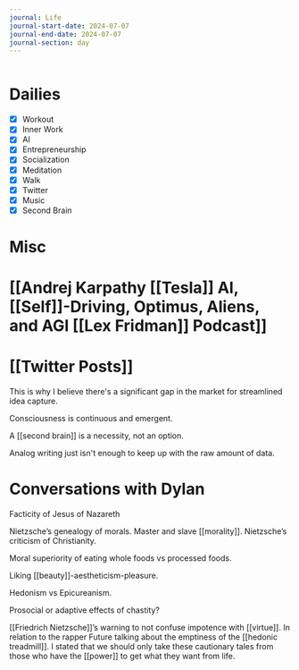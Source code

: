 ```yaml
---
journal: Life
journal-start-date: 2024-07-07
journal-end-date: 2024-07-07
journal-section: day
---
```


```calendar-nav
```

# Dailies

- [x] Workout
- [x] Inner Work
- [x] AI
- [x] Entrepreneurship
- [x] Socialization
- [x] Meditation
- [x] Walk
- [x] Twitter
- [x] Music
- [x] Second Brain

# Misc

# [[Andrej Karpathy [[Tesla]] AI, [[Self]]-Driving, Optimus, Aliens, and AGI [[Lex Fridman]] Podcast]]

# [[Twitter Posts]]

This is why I believe there's a significant gap in the market for streamlined idea capture. 

Consciousness is continuous and emergent. 

A [[second brain]] is a necessity, not an option. 

Analog writing just isn't enough to keep up with the raw amount of data.

# Conversations with Dylan

Facticity of Jesus of Nazareth

Nietzsche’s genealogy of morals. Master and slave [[morality]]. Nietzsche’s criticism of Christianity. 

Moral superiority of eating whole foods vs processed foods.

Liking [[beauty]]-aestheticism-pleasure.

Hedonism vs Epicureanism.

Prosocial or adaptive effects of chastity? 

[[Friedrich Nietzsche]]’s warning to not confuse impotence with [[virtue]]. In relation to the rapper Future talking about the emptiness of the [[hedonic treadmill]]. I stated that we should only take these cautionary tales from those who have the [[power]] to get what they want from life.




